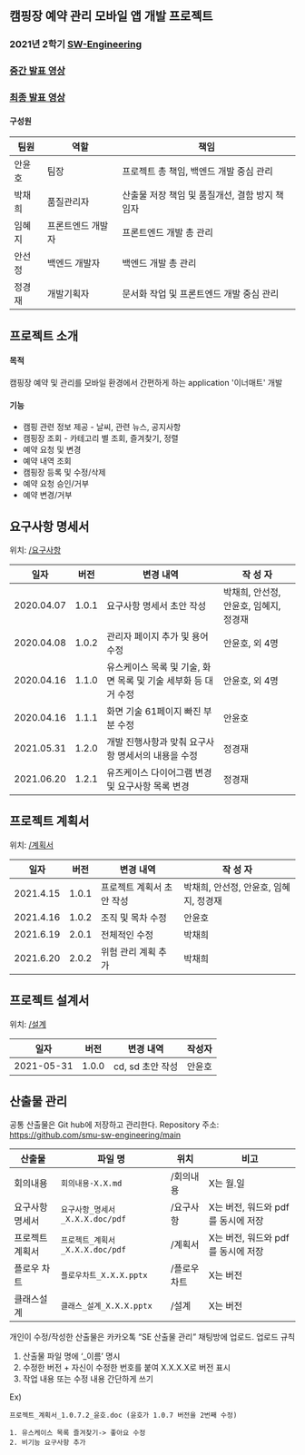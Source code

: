 ## 캠핑장 예약 관리 모바일 앱 개발 프로젝트

### 2021년 2학기 [SW-Engineering](https://github.com/SMU-EB0055/SE2021_HAEA0008_3)

### [중간 발표 영상](https://www.youtube.com/watch?v=OIHGEWO987s)

### [최종 발표 영상](https://youtu.be/8-DhT9LQ-aU)

#### 구성원

| 팀원   | 역할              | 책임                                           |
| ------ | ----------------- | ---------------------------------------------- |
| 안윤호 | 팀장              | 프로젝트 총 책임, 백엔드  개발 중심 관리       |
| 박채희 | 품질관리자        | 산출물 저장 책임 및 품질개선, 결함 방지 책임자 |
| 임혜지 | 프론트엔드 개발자 | 프론트엔드 개발 총 관리                        |
| 안선정 | 백엔드 개발자     | 백엔드 개발 총 관리                            |
| 정경재 | 개발기획자        | 문서화 작업 및 프론트엔드 개발 중심 관리       |

## 프로젝트 소개

#### 목적

캠핑장 예약 및 관리를 모바일 환경에서 간편하게 하는 application '이너매트' 개발

#### 기능

* 캠핑 관련 정보 제공 - 날씨, 관련 뉴스, 공지사항
* 캠핑장 조회 - 카테고리 별 조회, 즐겨찾기, 정렬
* 예약 요청 및 변경
* 예약 내역 조회
* 캠핑장 등록 및 수정/삭제
* 예약 요청 승인/거부
* 예약 변경/거부

## 요구사항 명세서

위치: [/요구사항](https://github.com/smu-sw-engineering/main/tree/master/%EC%9A%94%EA%B5%AC%EC%82%AC%ED%95%AD)

| 일자       | 버전  | 변경 내역                                                    | 작 성 자                               |
| ---------- | ----- | ------------------------------------------------------------ | -------------------------------------- |
| 2020.04.07 | 1.0.1 | 요구사항 명세서 초안 작성                                    | 박채희, 안선정, 안윤호, 임혜지, 정경재 |
| 2020.04.08 | 1.0.2 | 관리자 페이지 추가 및 용어 수정                              | 안윤호, 외 4명                         |
| 2020.04.16 | 1.1.0 | 유스케이스 목록 및 기술, 화면 목록 및 기술 세부화 등 대거 수정 | 안윤호, 외 4명                         |
| 2020.04.16 | 1.1.1 | 화면 기술 61페이지 빠진 부분 수정                            | 안윤호                                 |
| 2021.05.31 | 1.2.0 | 개발 진행사항과 맞춰 요구사항 명세서의 내용을 수정           | 정경재                                 |
| 2021.06.20 | 1.2.1 | 유즈케이스 다이어그램 변경 및 요구사항 목록 변경             | 정경재                                 |

## 프로젝트 계획서

위치: [/계획서](https://github.com/smu-sw-engineering/main/tree/master/%EA%B3%84%ED%9A%8D%EC%84%9C)

| 일자      | 버전  | 변경 내역                  | 작 성 자                               |
| --------- | ----- | -------------------------- | -------------------------------------- |
| 2021.4.15 | 1.0.1 | 프로젝트 계획서  초안 작성 | 박채희, 안선정, 안윤호, 임혜지, 정경재 |
| 2021.4.16 | 1.0.2 | 조직 및 목차 수정          | 안윤호                                 |
| 2021.6.19 | 2.0.1 | 전체적인 수정              | 박채희                                 |
| 2021.6.20 | 2.0.2 | 위험 관리 계획 추가        | 박채희                                 |

## 프로젝트 설계서

위치: [/설계](https://github.com/smu-sw-engineering/main/tree/master/%EC%84%A4%EA%B3%84)

| **일자**   | **버전** | **변경 내역**    | **작성자** |
| ---------- | -------- | ---------------- | ---------- |
| 2021-05-31 | 1.0.0    | cd, sd 초안 작성 | 안윤호     |

## 산출물 관리

공통 산출물은 Git hub에 저장하고 관리한다.
Repository 주소: https://github.com/smu-sw-engineering/main

| 산출물          | 파일 명                               | 위치        | 비고                                 |
| --------------- | ------------------------------------- | ----------- | ------------------------------------ |
| 회의내용        | ```회의내용-X.X.md  ```               | /회의내용   | X는 월.일                            |
| 요구사항 명세서 | ```요구사항_명세서_X.X.X.doc/pdf ```  | /요구사항   | X는 버전, 워드와  pdf를 동시에  저장 |
| 프로젝트 계획서 | ```프로젝트_계획서_X.X.X.doc/pdf  ``` | /계획서     | X는 버전, 워드와  pdf를 동시에  저장 |
| 플로우 차트     | ```플로우차트_X.X.X.pptx  ```         | /플로우차트 | X는 버전                             |
| 클래스설계      | ```클래스_설계_X.X.X.pptx```          | /설계       | X는 버전                             |

개인이 수정/작성한 산출물은 카카오톡 “SE 산출물 관리” 채팅방에 업로드.
업로드 규칙

1.  산출물 파일 명에 ‘_이름’ 명시
2.  수정한 버전 + 자신이 수정한 번호를 붙여 X.X.X.X로 버전 표시
3.  작업 내용 또는 수정 내용 간단하게 쓰기

 Ex) 

 ```
 프로젝트_계획서_1.0.7.2_윤호.doc (윤호가 1.0.7 버전을 2번째 수정)
 
 1. 유스케이스 목록 즐겨찾기-> 좋아요 수정
 2. 비기능 요구사항 추가
 ```
